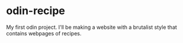 # odin-recipe

My first odin project. I'll be making a website with a brutalist style that contains webpages of recipes.
